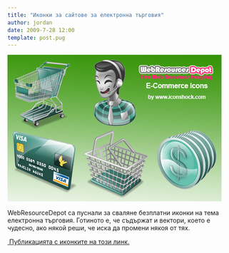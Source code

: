 ```yaml
---
title: "Иконки за сайтове за електронна търговия"
author: jordan
date: 2009-7-28 12:00
template: post.pug
---
```


[![](ecommerce-icons.jpg)](http://www.webresourcesdepot.com/e-commerce-icons-collection/)

WebResourceDepot са пуснали за сваляне безплатни иконки на тема
електронна търговия. Готиното е, че съдържат и вектори, което е чудесно,
ако някой реши, че иска да промени някоя от тях.

[ Публикацията с иконките на този
линк.](http://www.webresourcesdepot.com/e-commerce-icons-collection/)
